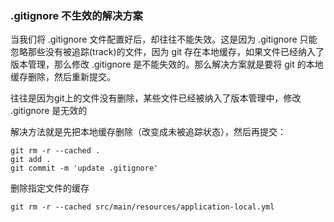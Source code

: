 ### .gitignore 不生效的解决方案
当我们将 .gitignore 文件配置好后，却往往不能失效。这是因为 .gitignore 只能忽略那些没有被追踪(track)的文件，因为 git 存在本地缓存，如果文件已经纳入了版本管理，那么修改 .gitignore 是不能失效的。那么解决方案就是要将 git 的本地缓存删除，然后重新提交。

往往是因为git上的文件没有删除，某些文件已经被纳入了版本管理中，修改 .gitignore 是无效的

解决方法就是先把本地缓存删除（改变成未被追踪状态），然后再提交：
```shell
git rm -r --cached .
git add .
git commit -m 'update .gitignore'
```

删除指定文件的缓存
```shell
git rm -r --cached src/main/resources/application-local.yml
```

### 
